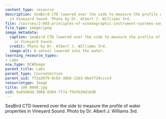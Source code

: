```yaml
---
content_type: resource
description: SeaBird CTD lowered over the side to measure the profile of water properties
  in Vineyard Sound. Photo by Dr. Albert J. Williams 3rd.
file: /courses/2-693-principles-of-oceanographic-instrument-systems-sensors-and-measurements-13-998-spring-2004/9ab5bbdd3066030d7f7af5bfb20d16d0_100_0048.jpg
file_type: image/jpeg
image_metadata:
  caption: SeaBird CTD lowered over the side to measure the profile of water properties
    in Vineyard Sound.
  credit: Photo by Dr. Albert J. Williams 3rd.
  image-alt: A sensor lowered into the water.
learning_resource_types:
- Labs
ocw_type: OCWImage
parent_title: Labs
parent_type: CourseSection
parent_uid: f72a36f9-0c63-38b0-12b3-8beff34cccc4
resourcetype: Image
title: 100_0048.jpg
uid: 9ab5bbdd-3066-030d-7f7a-f5bfb20d16d0
---
```

SeaBird CTD lowered over the side to measure the profile of water properties in Vineyard Sound. Photo by Dr. Albert J. Williams 3rd.

